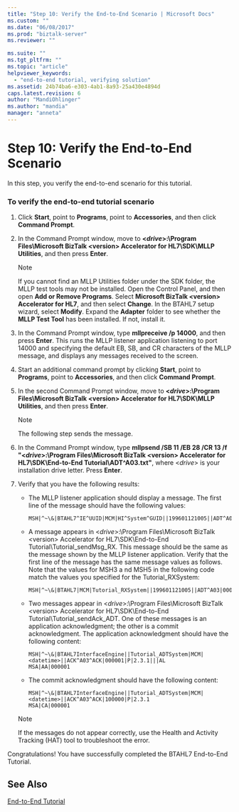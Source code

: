 ```yaml
---
title: "Step 10: Verify the End-to-End Scenario | Microsoft Docs"
ms.custom: ""
ms.date: "06/08/2017"
ms.prod: "biztalk-server"
ms.reviewer: ""

ms.suite: ""
ms.tgt_pltfrm: ""
ms.topic: "article"
helpviewer_keywords: 
  - "end-to-end tutorial, verifying solution"
ms.assetid: 24b74ba6-e303-4ab1-8a93-25a430e4894d
caps.latest.revision: 6
author: "MandiOhlinger"
ms.author: "mandia"
manager: "anneta"
---
```

# Step 10: Verify the End-to-End Scenario
In this step, you verify the end-to-end scenario for this tutorial.  
  
### To verify the end-to-end tutorial scenario  
  
1.  Click **Start**, point to **Programs**, point to **Accessories**, and then click **Command Prompt**.  
  
2.  In the Command Prompt window, move to **\<*drive*>:\Program Files\Microsoft BizTalk \<version> Accelerator for HL7\SDK\MLLP Utilities**, and then press **Enter**.  
  
    > [!NOTE]
    >  If you cannot find an MLLP Utilities folder under the SDK folder, the MLLP test tools may not be installed. Open the Control Panel, and then open **Add or Remove Programs**. Select **Microsoft BizTalk \<version> Accelerator for HL7**, and then select **Change**. In the BTAHL7 setup wizard, select **Modify**. Expand the **Adapter** folder to see whether the **MLLP Test Tool** has been installed. If not, install it.  
  
3.  In the Command Prompt window, type **mllpreceive /p 14000**, and then press **Enter**. This runs the MLLP listener application listening to port 14000 and specifying the default EB, SB, and CR characters of the MLLP message, and displays any messages received to the screen.  
  
4.  Start an additional command prompt by clicking **Start**, point to **Programs**, point to **Accessories**, and then click **Command Prompt**.  
  
5.  In the second Command Prompt window, move to **\<*drive*>:\Program Files\Microsoft BizTalk \<version> Accelerator for HL7\SDK\MLLP Utilities**, and then press **Enter**.  
  
    > [!NOTE]
    >  The following step sends the message.  
  
6.  In the Command Prompt window, type **mllpsend /SB 11 /EB 28 /CR 13 /f "\<*drive*>:\Program Files\Microsoft BizTalk \<version> Accelerator for HL7\SDK\End-to-End Tutorial\ADT^A03.txt"**, where \<*drive*> is your installation drive letter. Press **Enter**.  
  
7.  Verify that you have the following results:  
  
    -   The MLLP listener application should display a message. The first line of the message should have the following values:  
  
        ```  
        MSH|^~\&|BTAHL7^IE^UUID|MCM|HI^System^GUID||199601121005||ADT^A04|000001|P|2.4|||SU|NE  
        ```  
  
    -   A message appears in \<*drive*>:\Program Files\Microsoft BizTalk \<version> Accelerator for HL7\SDK\End-to-End Tutorial\Tutorial_sendMsg_RX. This message should be the same as the message shown by the MLLP listener application. Verify that the first line of the message has the same message values as follows. Note that the values for MSH3 a nd MSH5 in the following code match the values you specified for the Tutorial_RXSystem:  
  
        ```  
        MSH|^~\&|BTAHL7|MCM|Tutorial_RXSystem||199601121005||ADT^A03|000001|P|2.3.1  
        ```  
  
    -   Two messages appear in \<*drive*>:\Program Files\Microsoft BizTalk \<version> Accelerator for HL7\SDK\End-to-End Tutorial\Tutorial_sendAck_ADT. One of these messages is an application acknowledgment; the other is a commit acknowledgment. The application acknowledgment should have the following content:  
  
        ```  
        MSH|^~\&|BTAHL7InterfaceEngine||Tutorial_ADTSystem|MCM|<datetime>||ACK^A03^ACK|000001|P|2.3.1|||AL  
        MSA|AA|000001  
        ```  
  
    -   The commit acknowledgment should have the following content:  
  
        ```  
        MSH|^~\&|BTAHL7InterfaceEngine||Tutorial_ADTSystem|MCM|<datetime>||ACK^A03^ACK|100000|P|2.3.1  
        MSA|CA|000001  
        ```  
  
    > [!NOTE]
    >  If the messages do not appear correctly, use the Health and Activity Tracking (HAT) tool to troubleshoot the error.  
  
 Congratulations! You have successfully completed the BTAHL7 End-to-End Tutorial.  
  
## See Also  
 [End-to-End Tutorial](../../adapters-and-accelerators/accelerator-hl7/end-to-end-tutorial1.md)